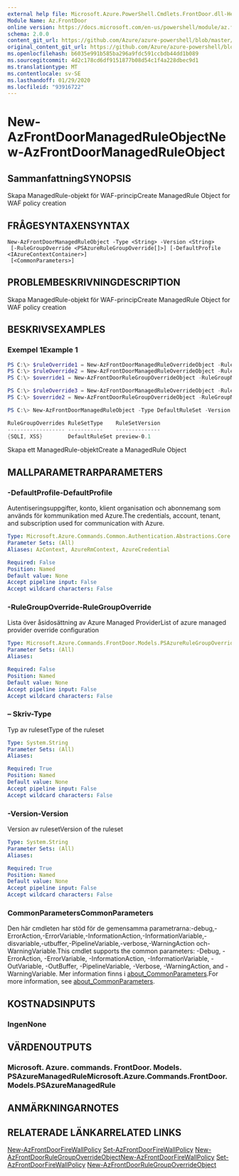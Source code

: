 ```yaml
---
external help file: Microsoft.Azure.PowerShell.Cmdlets.FrontDoor.dll-Help.xml
Module Name: Az.FrontDoor
online version: https://docs.microsoft.com/en-us/powershell/module/az.frontdoor/new-azfrontdoormanagedruleobject
schema: 2.0.0
content_git_url: https://github.com/Azure/azure-powershell/blob/master/src/FrontDoor/FrontDoor/help/New-AzFrontDoorManagedRuleObject.md
original_content_git_url: https://github.com/Azure/azure-powershell/blob/master/src/FrontDoor/FrontDoor/help/New-AzFrontDoorManagedRuleObject.md
ms.openlocfilehash: b6035e991b585ba296a9fdc591ccbdb44dd1b089
ms.sourcegitcommit: 4d2c178cd6df9151877b08d54c1f4a228dbec9d1
ms.translationtype: MT
ms.contentlocale: sv-SE
ms.lasthandoff: 01/29/2020
ms.locfileid: "93916722"
---
```

# <span data-ttu-id="8347d-101">New-AzFrontDoorManagedRuleObject</span><span class="sxs-lookup"><span data-stu-id="8347d-101">New-AzFrontDoorManagedRuleObject</span></span>

## <span data-ttu-id="8347d-102">Sammanfattning</span><span class="sxs-lookup"><span data-stu-id="8347d-102">SYNOPSIS</span></span>
<span data-ttu-id="8347d-103">Skapa ManagedRule-objekt för WAF-princip</span><span class="sxs-lookup"><span data-stu-id="8347d-103">Create ManagedRule Object for WAF policy creation</span></span>

## <span data-ttu-id="8347d-104">FRÅGESYNTAXEN</span><span class="sxs-lookup"><span data-stu-id="8347d-104">SYNTAX</span></span>

```
New-AzFrontDoorManagedRuleObject -Type <String> -Version <String>
 [-RuleGroupOverride <PSAzureRuleGroupOverride[]>] [-DefaultProfile <IAzureContextContainer>]
 [<CommonParameters>]
```

## <span data-ttu-id="8347d-105">PROBLEMBESKRIVNING</span><span class="sxs-lookup"><span data-stu-id="8347d-105">DESCRIPTION</span></span>
<span data-ttu-id="8347d-106">Skapa ManagedRule-objekt för WAF-princip</span><span class="sxs-lookup"><span data-stu-id="8347d-106">Create ManagedRule Object for WAF policy creation</span></span>

## <span data-ttu-id="8347d-107">BESKRIVS</span><span class="sxs-lookup"><span data-stu-id="8347d-107">EXAMPLES</span></span>

### <span data-ttu-id="8347d-108">Exempel 1</span><span class="sxs-lookup"><span data-stu-id="8347d-108">Example 1</span></span>
```powershell
PS C:\> $ruleOverride1 = New-AzFrontDoorManagedRuleOverrideObject -RuleId "942250" -Action Log -EnabledState Enabled
PS C:\> $ruleOverride2 = New-AzFrontDoorManagedRuleOverrideObject -RuleId "942251" -Action Log -EnabledState Enabled
PS C:\> $override1 = New-AzFrontDoorRuleGroupOverrideObject -RuleGroupName SQLI -ManagedRuleOverride $ruleOverride1,$ruleOverride2

PS C:\> $ruleOverride3 = New-AzFrontDoorManagedRuleOverrideObject -RuleId "941280" -Action Log -EnabledState Enabled
PS C:\> $override2 = New-AzFrontDoorRuleGroupOverrideObject -RuleGroupName XSS -ManagedRuleOverride $ruleOverride3

PS C:\> New-AzFrontDoorManagedRuleObject -Type DefaultRuleSet -Version "preview-0.1" -RuleGroupOverride $override1,$override2

RuleGroupOverrides RuleSetType    RuleSetVersion
------------------ -----------    --------------
{SQLI, XSS}        DefaultRuleSet preview-0.1
```

<span data-ttu-id="8347d-109">Skapa ett ManagedRule-objekt</span><span class="sxs-lookup"><span data-stu-id="8347d-109">Create a ManagedRule Object</span></span>

## <span data-ttu-id="8347d-110">MALLPARAMETRAR</span><span class="sxs-lookup"><span data-stu-id="8347d-110">PARAMETERS</span></span>

### <span data-ttu-id="8347d-111">-DefaultProfile</span><span class="sxs-lookup"><span data-stu-id="8347d-111">-DefaultProfile</span></span>
<span data-ttu-id="8347d-112">Autentiseringsuppgifter, konto, klient organisation och abonnemang som används för kommunikation med Azure.</span><span class="sxs-lookup"><span data-stu-id="8347d-112">The credentials, account, tenant, and subscription used for communication with Azure.</span></span>

```yaml
Type: Microsoft.Azure.Commands.Common.Authentication.Abstractions.Core.IAzureContextContainer
Parameter Sets: (All)
Aliases: AzContext, AzureRmContext, AzureCredential

Required: False
Position: Named
Default value: None
Accept pipeline input: False
Accept wildcard characters: False
```

### <span data-ttu-id="8347d-113">-RuleGroupOverride</span><span class="sxs-lookup"><span data-stu-id="8347d-113">-RuleGroupOverride</span></span>
<span data-ttu-id="8347d-114">Lista över åsidosättning av Azure Managed Provider</span><span class="sxs-lookup"><span data-stu-id="8347d-114">List of azure managed provider override configuration</span></span>

```yaml
Type: Microsoft.Azure.Commands.FrontDoor.Models.PSAzureRuleGroupOverride[]
Parameter Sets: (All)
Aliases:

Required: False
Position: Named
Default value: None
Accept pipeline input: False
Accept wildcard characters: False
```

### <span data-ttu-id="8347d-115">– Skriv</span><span class="sxs-lookup"><span data-stu-id="8347d-115">-Type</span></span>
<span data-ttu-id="8347d-116">Typ av ruleset</span><span class="sxs-lookup"><span data-stu-id="8347d-116">Type of the ruleset</span></span>

```yaml
Type: System.String
Parameter Sets: (All)
Aliases:

Required: True
Position: Named
Default value: None
Accept pipeline input: False
Accept wildcard characters: False
```

### <span data-ttu-id="8347d-117">-Version</span><span class="sxs-lookup"><span data-stu-id="8347d-117">-Version</span></span>
<span data-ttu-id="8347d-118">Version av ruleset</span><span class="sxs-lookup"><span data-stu-id="8347d-118">Version of the ruleset</span></span>

```yaml
Type: System.String
Parameter Sets: (All)
Aliases:

Required: True
Position: Named
Default value: None
Accept pipeline input: False
Accept wildcard characters: False
```

### <span data-ttu-id="8347d-119">CommonParameters</span><span class="sxs-lookup"><span data-stu-id="8347d-119">CommonParameters</span></span>
<span data-ttu-id="8347d-120">Den här cmdleten har stöd för de gemensamma parametrarna:-debug,-ErrorAction,-ErrorVariable,-InformationAction,-InformationVariable,-disvariable,-utbuffer,-PipelineVariable,-verbose,-WarningAction och-WarningVariable.</span><span class="sxs-lookup"><span data-stu-id="8347d-120">This cmdlet supports the common parameters: -Debug, -ErrorAction, -ErrorVariable, -InformationAction, -InformationVariable, -OutVariable, -OutBuffer, -PipelineVariable, -Verbose, -WarningAction, and -WarningVariable.</span></span> <span data-ttu-id="8347d-121">Mer information finns i [about_CommonParameters](https://go.microsoft.com/fwlink/?LinkID=113216).</span><span class="sxs-lookup"><span data-stu-id="8347d-121">For more information, see [about_CommonParameters](https://go.microsoft.com/fwlink/?LinkID=113216).</span></span>

## <span data-ttu-id="8347d-122">KOSTNADS</span><span class="sxs-lookup"><span data-stu-id="8347d-122">INPUTS</span></span>

### <span data-ttu-id="8347d-123">Ingen</span><span class="sxs-lookup"><span data-stu-id="8347d-123">None</span></span>

## <span data-ttu-id="8347d-124">VÄRDEN</span><span class="sxs-lookup"><span data-stu-id="8347d-124">OUTPUTS</span></span>

### <span data-ttu-id="8347d-125">Microsoft. Azure. commands. FrontDoor. Models. PSAzureManagedRule</span><span class="sxs-lookup"><span data-stu-id="8347d-125">Microsoft.Azure.Commands.FrontDoor.Models.PSAzureManagedRule</span></span>

## <span data-ttu-id="8347d-126">ANMÄRKNINGAR</span><span class="sxs-lookup"><span data-stu-id="8347d-126">NOTES</span></span>

## <span data-ttu-id="8347d-127">RELATERADE LÄNKAR</span><span class="sxs-lookup"><span data-stu-id="8347d-127">RELATED LINKS</span></span>

<span data-ttu-id="8347d-128">[New-AzFrontDoorFireWallPolicy](./New-AzFrontDoorFireWallPolicy.md) 
 [Set-AzFrontDoorFireWallPolicy](./Set-AzFrontDoorFireWallPolicy.md) 
 [New-AzFrontDoorRuleGroupOverrideObject](./New-AzFrontDoorRuleGroupOverrideObject.md)</span><span class="sxs-lookup"><span data-stu-id="8347d-128">[New-AzFrontDoorFireWallPolicy](./New-AzFrontDoorFireWallPolicy.md)
[Set-AzFrontDoorFireWallPolicy](./Set-AzFrontDoorFireWallPolicy.md)
[New-AzFrontDoorRuleGroupOverrideObject](./New-AzFrontDoorRuleGroupOverrideObject.md)</span></span>
